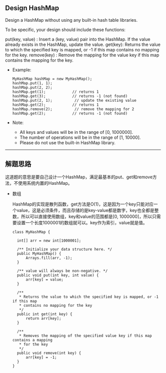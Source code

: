 ## Design HashMap

Design a HashMap without using any built-in hash table libraries.

To be specific, your design should include these functions:

put(key, value) : Insert a (key, value) pair into the HashMap. If the value already exists in the HashMap, update the value.
get(key): Returns the value to which the specified key is mapped, or -1 if this map contains no mapping for the key.
remove(key) : Remove the mapping for the value key if this map contains the mapping for the key.

- Example:

  ```
  MyHashMap hashMap = new MyHashMap();
  hashMap.put(1, 1);          
  hashMap.put(2, 2);         
  hashMap.get(1);            // returns 1
  hashMap.get(3);            // returns -1 (not found)
  hashMap.put(2, 1);          // update the existing value
  hashMap.get(2);            // returns 1 
  hashMap.remove(2);          // remove the mapping for 2
  hashMap.get(2);            // returns -1 (not found) 
  ```

- Note:

  - All keys and values will be in the range of [0, 1000000].
  - The number of operations will be in the range of [1, 10000].
  - Please do not use the built-in HashMap library.
---

## 解题思路

这道题的意思是要自己设计一个HashMap，满足最基本的put、get和remove方法，不使用系统内置的HashMap。

- 数组

  HashMap的实现是散列函数，get方法是O(1)，这是因为一个key只能对应一个value，这是必须条件，而且存储的是key-value都是数字，key也全都是整数，所以可以直接使用数组，key和value的范围都是[0, 1000000]，所以只需要设置一个长度1000001的数组就可以。key作为索引，value就是值。

  ```
  class MyHashMap {

	int[] arr = new int[1000001];

	/** Initialize your data structure here. */
	public MyHashMap() {
		Arrays.fill(arr, -1);
	}

	/** value will always be non-negative. */
	public void put(int key, int value) {
		arr[key] = value;
	}

	/**
	 * Returns the value to which the specified key is mapped, or -1 if this map
	 * contains no mapping for the key
	 */
	public int get(int key) {
		return arr[key];
	}

	/**
	 * Removes the mapping of the specified value key if this map contains a mapping
	 * for the key
	 */
	public void remove(int key) {
		arr[key] = -1;
	}
  }
  ```